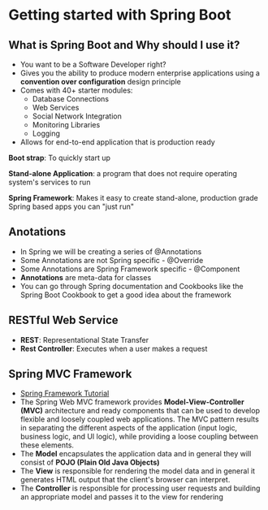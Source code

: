 # Getting started with Spring Boot

## What is Spring Boot and Why should I use it?

- You want to be a Software Developer right?
- Gives you the ability to produce modern enterprise applications using a **convention over configuration** design principle
- Comes with 40+ starter modules:
    - Database Connections
    - Web Services
    - Social Network Integration
    - Monitoring Libraries
    - Logging
 - Allows for end-to-end application that is production ready
 
 **Boot strap**: To quickly start up
 
 **Stand-alone Application**: a program that does not require operating system's services to run
 
 **Spring Framework**: Makes it easy to create stand-alone, production grade Spring based apps you can "just run"
 
 ## Anotations
 
 - In Spring we will be creating a series of @Annotations
 - Some Annotations are not Spring specific
        - @Override
 - Some Annotations are Spring Framework specific
        - @Component
  - **Annotations** are meta-data for classes
  - You can go through Spring documentation and Cookbooks like the Spring Boot Cookbook to get a good idea about the framework

 ## RESTful Web Service
 
 - **REST**: Representational State Transfer
 - **Rest Controller**: Executes when a user makes a request 
 
 ## Spring MVC Framework
 
 - [Spring Framework Tutorial](https://www.tutorialspoint.com/spring/spring_web_mvc_framework.htm)
 - The Spring Web MVC framework provides **Model-View-Controller (MVC)** architecture and ready components that can be used to develop flexible and loosely coupled web applications. The MVC pattern results in separating the different aspects of the application (input logic, business logic, and UI logic), while providing a loose coupling between these elements.
 - The **Model** encapsulates the application data and in general they will consist of **POJO (Plain Old Java Objects)**
 - The **View** is responsible for rendering the model data and in general it generates HTML output that the client's browser can interpret.
 - The **Controller** is responsible for processing user requests and building an appropriate model and passes it to the view for rendering
 
 
 
 
 
 
 
 

 
 
 
